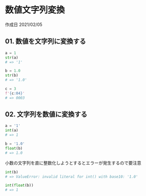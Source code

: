 # 数値文字列変換

作成日 2021/02/05

## 01. 数値を文字列に変換する

```python
a = 1
str(a)
# => '1'

b = 1.0
str(b)
# => '1.0'

c = 3
f'{c:04}'
# => 0003
```

## 02. 文字列を数値に変換する

```python
a = '1'
int(a)
# => 1

b = '1.0'
float(b)
# => 1.0
```

小数の文字列を直に整数化しようとするとエラーが発生するので要注意

```python
int(b)
# => ValueError: invalid literal for int() with base10: '1.0'

int(float(b))
# => 1
```
